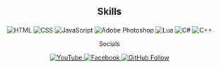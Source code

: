 ## <p align="center">Skills</p>

<p align="center">
    <img src="https://img.shields.io/badge/-HTML-orange?style=for-the-badge&logo=html5&logoColor=white" alt="HTML">
    <img src="https://img.shields.io/badge/-CSS-blue?style=for-the-badge&logo=css3&logoColor=white" alt="CSS">
    <img src="https://img.shields.io/badge/-JavaScript-yellow?style=for-the-badge&logo=javascript&logoColor=white" alt="JavaScript">
    <img src="https://img.shields.io/badge/-Adobe%20Photoshop-blue?style=for-the-badge&logo=adobe&logoColor=white" alt="Adobe Photoshop">
    <img src="https://img.shields.io/badge/-Lua-blue?style=for-the-badge&logo=lua&logoColor=white" alt="Lua">
    <img src="https://img.shields.io/badge/-C%23-239120?style=for-the-badge&logo=csharp&logoColor=white" alt="C#">
    <img src="https://img.shields.io/badge/-C++-00599C?style=for-the-badge&logo=c%2B%2B&logoColor=white" alt="C++">
</p>
<p align="center">Socials</p>
<p align="center">
  <a href="https://www.youtube.com/@YeChannelTv" target="_blank">
    <img src="https://img.shields.io/badge/Subscribe-YouTube-red?style=for-the-badge&logo=youtube&logoColor=white" alt="YouTube">
  </a>

  <a href="https://www.facebook.com/ye.m.thein.39948?mibextid=ZbWKwL" target="_blank">
    <img src="https://img.shields.io/badge/Follow-Facebook-blue?style=for-the-badge&logo=facebook&logoColor=white" alt="Facebook">
  </a>
  <a href="https://github.com/yemyintthein" target="_blank">
    <img src="https://img.shields.io/badge/Follow-GitHub-181717?style=for-the-badge&logo=github&logoColor=white" alt="GitHub Follow">
  </a>
</p>
